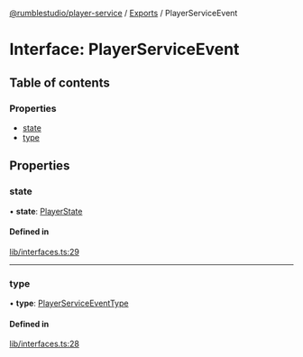 [@rumblestudio/player-service](../README.md) / [Exports](../modules.md) / PlayerServiceEvent

# Interface: PlayerServiceEvent

## Table of contents

### Properties

-   [state](playerserviceevent.md#state)
-   [type](playerserviceevent.md#type)

## Properties

### state

• **state**: [PlayerState](playerstate.md)

#### Defined in

[lib/interfaces.ts:29](https://github.com/Redeltaz/rumblestudio/blob/bbc6b81/libs/player-service/src/lib/interfaces.ts#L29)

---

### type

• **type**: [PlayerServiceEventType](../enums/playerserviceeventtype.md)

#### Defined in

[lib/interfaces.ts:28](https://github.com/Redeltaz/rumblestudio/blob/bbc6b81/libs/player-service/src/lib/interfaces.ts#L28)

